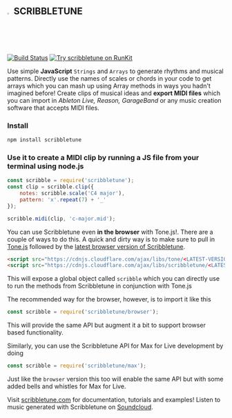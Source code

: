 ## <img width=2% src="https://scribbletune.com/images/scribbletune-logo.png"> SCRIBBLETUNE

[![Build Status](https://travis-ci.com/scribbletune/scribbletune.svg?branch=master)](http://travis-ci.com/scribbletune/scribbletune)
[![Try scribbletune on RunKit](https://badge.runkitcdn.com/scribbletune.svg)](https://npm.runkit.com/scribbletune)

Use simple **JavaScript** `Strings` and `Arrays` to generate rhythms and musical patterns. Directly use the names of scales or chords in your code to get arrays which you can mash up using Array methods in ways you hadn't imagined before! Create clips of musical ideas and **export MIDI files** which you can import in _Ableton Live, Reason, GarageBand_ or any music creation software that accepts MIDI files.

### Install

```bash
npm install scribbletune
```

### Use it to create a MIDI clip by running a JS file from your terminal using node.js
```javascript
const scribble = require('scribbletune');
const clip = scribble.clip({
    notes: scribble.scale('C4 major'),
    pattern: 'x'.repeat(7) + '_'
});

scribble.midi(clip, 'c-major.mid');
```


You can use Scribbletune even **in the browser** with Tone.js!. There are a couple of ways to do this. A quick and dirty way is to make sure to pull in [Tone.js](https://cdnjs.com/libraries/tone) followed by the [latest browser version of Scribbletune](https://cdnjs.com/libraries/scribbletune).

```html
<script src="https://cdnjs.cloudflare.com/ajax/libs/tone/<LATEST-VERSION-FROM-CDNJS>/Tone.min.js"></script>
<script src="https://cdnjs.cloudflare.com/ajax/libs/scribbletune/<LATEST-VERSION-FROM-CDNJS>/scribbletune.js"></script>
```

This will expose a global object called `scribble` which you can directly use to run the methods from Scribbletune in conjunction with Tone.js

The recommended way for the browser, however, is to import it like this
```javascript
const scribble = require('scribbletune/browser');
```
This will provide the same API but augment it a bit to support browser based functionality.

Similarly, you can use the Scribbletune API for Max for Live development by doing
```javascript
const scribble = require('scribbletune/max');
```
Just like the `browser` version this too will enable the same API but with some added bells and whistles for Max for Live.


Visit [scribbletune.com](https://scribbletune.com) for documentation, tutorials and examples! Listen to music generated with Scribbletune on [Soundcloud](https://soundcloud.com/scribbletune).

